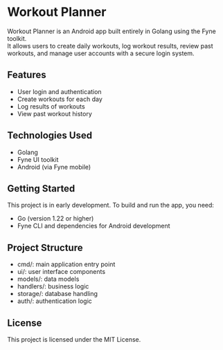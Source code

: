 # Workout Planner

Workout Planner is an Android app built entirely in Golang using the Fyne toolkit.  
It allows users to create daily workouts, log workout results, review past workouts, and manage user accounts with a secure login system.

## Features

- User login and authentication
- Create workouts for each day
- Log results of workouts
- View past workout history

## Technologies Used

- Golang
- Fyne UI toolkit
- Android (via Fyne mobile)

## Getting Started

This project is in early development. To build and run the app, you need:

- Go (version 1.22 or higher)
- Fyne CLI and dependencies for Android development

## Project Structure

- cmd/: main application entry point
- ui/: user interface components
- models/: data models
- handlers/: business logic
- storage/: database handling
- auth/: authentication logic

## License

This project is licensed under the MIT License.
